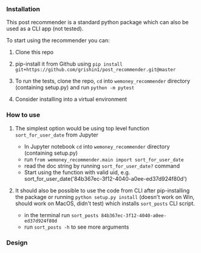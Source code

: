 ### Installation

This post recommender is a standard python package which can also be used as a CLI app (not tested).

To start using the recommender you can:
1.  Clone this repo

2.  pip-install it from Github using `pip install git+https://github.com/grishin1/post_recommender.git@master`

3. To run the tests, clone the repo, `cd` into `wemoney_recommender` directory (containing setup.py) and run `python -m pytest`

4. Consider installing into a virtual environment

### How to use

1.  The simplest option would be using top level function `sort_for_user_date` from Jupyter
    -  In Jupyter notebook `cd` into `wemoney_recommender` directory (containing setup.py)
    -  run `from wemoney_recommender.main import sort_for_user_date`
    - read the doc string by running `sort_for_user_date?` command
    - Start using the function with valid uid, e.g. sort_for_user_date('84b367ec-3f12-4040-a0ee-ed37d924f80d')

2.  It should also be possible to use the code from CLI after pip-installing the package or running `python setup.py install` (doesn't work on Win, should work on MacOS, didn't test) which installs `sort_posts` CLI script.
    -  in the terminal run `sort_posts 84b367ec-3f12-4040-a0ee-ed37d924f80d`
    - run `sort_posts -h` to see more arguments

### Design

